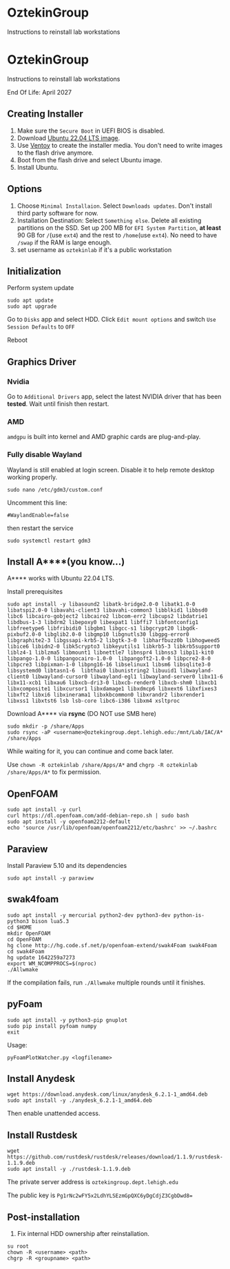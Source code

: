 # OztekinGroup
Instructions to reinstall lab workstations

# OztekinGroup
Instructions to reinstall lab workstations

End Of Life: April 2027
## Creating Installer
1. Make sure the `Secure Boot` in UEFI BIOS is disabled.
2. Download [Ubuntu 22.04 LTS image](https://releases.ubuntu.com/jammy/ubuntu-22.04.2-desktop-amd64.iso).
3. Use [Ventoy](https://github.com/ventoy/Ventoy/releases) to create the installer media. You don't need to write images to the flash drive anymore.
4. Boot from the flash drive and select Ubuntu image.
5. Install Ubuntu. 
## Options
1. Choose `Minimal Installaion`. Select `Downloads updates`. Don't install third party software for now.
2. Installation Destination: Select `Something else`. Delete all existing partitions on the SSD. Set up 200 MB for `EFI System Partition`, **at least** 90 GB for `/`(use `ext4`) and the rest to `/home`(use `ext4`). No need to have `/swap` if the RAM is large enough.
3. set username as `oztekinlab` if it's a public workstation

## Initialization
Perform system update
```
sudo apt update
sudo apt upgrade
```
Go to `Disks` app and select HDD. Click `Edit mount options` and switch `Use Session Defaults` to `OFF`

Reboot

## Graphics Driver
### Nvidia
Go to `Additional Drivers` app, select the latest NVIDIA driver that has been **tested**.
Wait until finish then restart.
### AMD
`amdgpu` is built into kernel and AMD graphic cards are plug-and-play.
### Fully disable Wayland
Wayland is still enabled at login screen. Disable it to help remote desktop working properly.
```
sudo nano /etc/gdm3/custom.conf
```
Uncomment this line:
```
#WaylandEnable=false
```
then restart the service
```
sudo systemctl restart gdm3
```
## Install A****(you know...)
A**** works with Ubuntu 22.04 LTS.

Install prerequisites
```
sudo apt install -y libasound2 libatk-bridge2.0-0 libatk1.0-0 libatspi2.0-0 libavahi-client3 libavahi-common3 libblkid1 libbsd0 libc6 libcairo-gobject2 libcairo2 libcom-err2 libcups2 libdatrie1 libdbus-1-3 libdrm2 libepoxy0 libexpat1 libffi7 libfontconfig1 libfreetype6 libfribidi0 libgbm1 libgcc-s1 libgcrypt20 libgdk-pixbuf2.0-0 libglib2.0-0 libgmp10 libgnutls30 libgpg-error0 libgraphite2-3 libgssapi-krb5-2 libgtk-3-0  libharfbuzz0b libhogweed5 libice6 libidn2-0 libk5crypto3 libkeyutils1 libkrb5-3 libkrb5support0 liblz4-1 liblzma5 libmount1 libnettle7 libnspr4 libnss3 libp11-kit0 libpango-1.0-0 libpangocairo-1.0-0  libpangoft2-1.0-0 libpcre2-8-0 libpcre3 libpixman-1-0 libpng16-16 libselinux1 libsm6 libsqlite3-0  libsystemd0 libtasn1-6  libthai0 libunistring2 libuuid1 libwayland-client0 libwayland-cursor0 libwayland-egl1 libwayland-server0 libx11-6 libx11-xcb1 libxau6 libxcb-dri3-0 libxcb-render0 libxcb-shm0 libxcb1 libxcomposite1 libxcursor1 libxdamage1 libxdmcp6 libxext6 libxfixes3 libxft2 libxi6 libxinerama1 libxkbcommon0 libxrandr2 libxrender1 libxss1 libxtst6 lsb lsb-core libc6-i386 libxm4 xsltproc
```
Download A**** via **rsync** (DO NOT use SMB here)
```
sudo mkdir -p /share/Apps
sudo rsync -aP <username>@oztekingroup.dept.lehigh.edu:/mnt/Lab/IAC/A* /share/Apps
```

While waiting for it, you can continue and come back later.

Use `chown -R oztekinlab /share/Apps/A*` and `chgrp -R oztekinlab /share/Apps/A*` to fix permission.

## OpenFOAM
```
sudo apt install -y curl
curl https://dl.openfoam.com/add-debian-repo.sh | sudo bash
sudo apt install -y openfoam2212-default
echo 'source /usr/lib/openfoam/openfoam2212/etc/bashrc' >> ~/.bashrc 
```

## Paraview
Install Paraview 5.10 and its dependencies
```
sudo apt install -y paraview
```
## swak4foam
```
sudo apt install -y mercurial python2-dev python3-dev python-is-python3 bison lua5.3
cd $HOME
mkdir OpenFOAM
cd OpenFOAM
hg clone http://hg.code.sf.net/p/openfoam-extend/swak4Foam swak4Foam
cd swak4Foam
hg update 1642259a7273
export WM_NCOMPPROCS=$(nproc)
./Allwmake
```
If the compilation fails, run `./Allwmake` multiple rounds until it finishes.

## pyFoam
```
sudo apt install -y python3-pip gnuplot
sudo pip install pyfoam numpy
exit
```
Usage:
```
pyFoamPlotWatcher.py <logfilename>
```
## Install Anydesk
```
wget https://download.anydesk.com/linux/anydesk_6.2.1-1_amd64.deb
sudo apt install -y ./anydesk_6.2.1-1_amd64.deb
```
Then enable unattended access.

## Install Rustdesk
```
wget https://github.com/rustdesk/rustdesk/releases/download/1.1.9/rustdesk-1.1.9.deb
sudo apt install -y ./rustdesk-1.1.9.deb
```
The private server address is `oztekingroup.dept.lehigh.edu`

The public key is `Pg1rNc2wFY5x2LdhYLSEzmGpQXC6yDgCdjZ3CgbDwd8=`

## Post-installation
1. Fix internal HDD ownership after reinstallation.
```
su root
chown -R <username> <path>
chgrp -R <groupname> <path>
```
